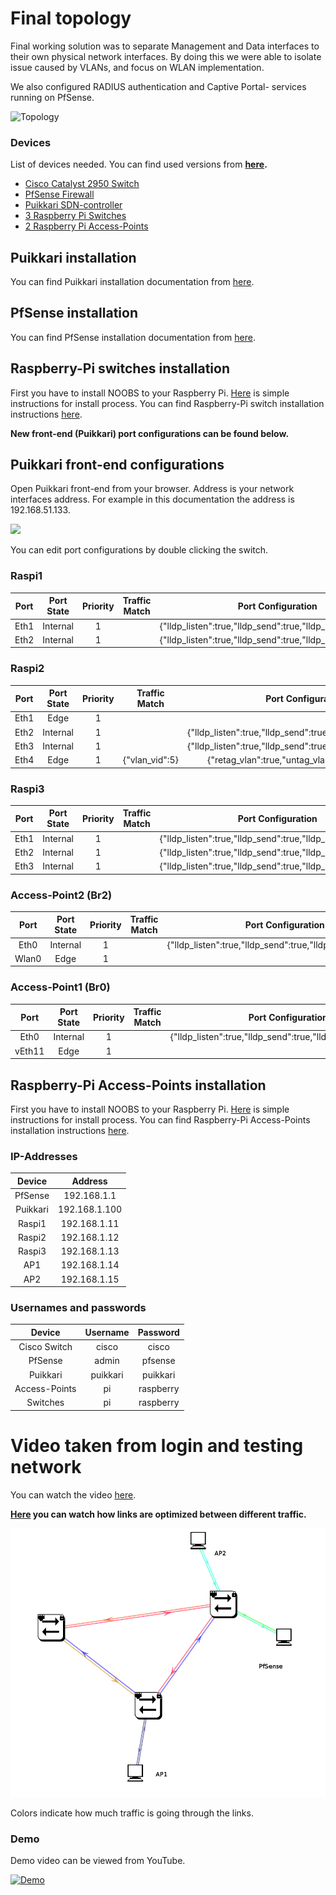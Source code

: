# Final topology

Final working solution was to separate Management and Data interfaces to their own physical network interfaces.
By doing this we were able to isolate issue caused by VLANs, and focus on WLAN implementation.

We also configured RADIUS authentication and Captive Portal- services running on PfSense.

![Topology](https://cybertrust.labranet.jamk.fi/cf2017/overflow/raw/master/pictures/topologia4.png)

### Devices

List of devices needed. You can find used versions from __[here](https://cybertrust.labranet.jamk.fi/cf2017/overflow/blob/master/Random/versions.md).__

* [Cisco Catalyst 2950 Switch](https://cybertrust.labranet.jamk.fi/cf2017/overflow/blob/master/Cisco/README.md)
* [PfSense Firewall](https://cybertrust.labranet.jamk.fi/cf2017/overflow/blob/master/PfSense/final.md)
* [Puikkari SDN-controller](https://cybertrust.labranet.jamk.fi/cf2017/overflow/wikis/puikkari/installation)
* [3 Raspberry Pi Switches](https://cybertrust.labranet.jamk.fi/cf2017/overflow/blob/master/RaspberrySwitches/README.md)
* [2 Raspberry Pi Access-Points](https://cybertrust.labranet.jamk.fi/cf2017/overflow/blob/master/RaspberryAccessPoint/final.md)

## Puikkari installation

You can find Puikkari installation documentation from [here](https://cybertrust.labranet.jamk.fi/cf2017/overflow/wikis/puikkari/installation).

## PfSense installation

You can find PfSense installation documentation from [here](https://cybertrust.labranet.jamk.fi/cf2017/overflow/blob/master/PfSense/summary.md).

## Raspberry-Pi switches installation

First you have to install NOOBS to your Raspberry Pi. [Here](https://www.raspberrypi.org/help/noobs-setup/2/) is simple instructions for install process. 
You can find Raspberry-Pi switch installation instructions [here](https://cybertrust.labranet.jamk.fi/cf2017/overflow/tree/master/RaspberrySwitches#raspberry-pi-switches-installation).

__New front-end (Puikkari) port configurations can be found below.__

## Puikkari front-end configurations

Open Puikkari front-end from your browser. Address is your network interfaces address. For example in this documentation the address is 192.168.51.133.

<img src="https://cybertrust.labranet.jamk.fi/cf2017/overflow/raw/master/pictures/interface_conf.png" width="600" />

You can edit port configurations by double clicking the switch.

### Raspi1

|Port|Port State|Priority|Traffic Match|Port Configuration|
|:-------------:|:-------------:|:-------------:|:-------------:|:-------------:|
|Eth1|Internal|1||{"lldp_listen":true,"lldp_send":true,"lldp_send_interval":2}|
|Eth2|Internal|1||{"lldp_listen":true,"lldp_send":true,"lldp_send_interval":2}|

### Raspi2

|Port|Port State|Priority|Traffic Match|Port Configuration|
|:-------------:|:-------------:|:-------------:|:-------------:|:-------------:|
|Eth1|Edge|1|||
|Eth2|Internal|1||{"lldp_listen":true,"lldp_send":true,"lldp_send_interval":2}|
|Eth3|Internal|1||{"lldp_listen":true,"lldp_send":true,"lldp_send_interval":2}|
|Eth4|Edge|1|{"vlan_vid":5}|{"retag_vlan":true,"untag_vlan":true,"vlan":100}|

### Raspi3

|Port|Port State|Priority|Traffic Match|Port Configuration|
|:-------------:|:-------------:|:-------------:|:-------------:|:-------------:|
|Eth1|Internal|1||{"lldp_listen":true,"lldp_send":true,"lldp_send_interval":2}|
|Eth2|Internal|1||{"lldp_listen":true,"lldp_send":true,"lldp_send_interval":2}|
|Eth3|Internal|1||{"lldp_listen":true,"lldp_send":true,"lldp_send_interval":2}|

### Access-Point2 (Br2)

|Port|Port State|Priority|Traffic Match|Port Configuration|
|:-------------:|:-------------:|:-------------:|:-------------:|:-------------:|
|Eth0|Internal|1||{"lldp_listen":true,"lldp_send":true,"lldp_send_interval":2}|
|Wlan0|Edge|1||||

### Access-Point1 (Br0)

|Port|Port State|Priority|Traffic Match|Port Configuration|
|:-------------:|:-------------:|:-------------:|:-------------:|:-------------:|
|Eth0|Internal|1||{"lldp_listen":true,"lldp_send":true,"lldp_send_interval":2}|
|vEth11|Edge|1||||

## Raspberry-Pi Access-Points installation

First you have to install NOOBS to your Raspberry Pi. [Here](https://www.raspberrypi.org/help/noobs-setup/2/) is simple instructions for install process.
You can find Raspberry-Pi Access-Points installation instructions [here](https://cybertrust.labranet.jamk.fi/cf2017/overflow/blob/master/RaspberryAccessPoint/final.md).

### IP-Addresses

| Device | Address  |
|:-------------:|:-------------:|
| PfSense |192.168.1.1|
| Puikkari | 192.168.1.100 |
| Raspi1 | 192.168.1.11 |
| Raspi2 | 192.168.1.12 |
| Raspi3 | 192.168.1.13 |
| AP1 | 192.168.1.14 |
| AP2 | 192.168.1.15 |

### Usernames and passwords

|Device| Username | Password  |
|:-------------:|:-------------:|:-------------:|
|Cisco Switch|cisco|cisco|
|PfSense|admin|pfsense|
|Puikkari|puikkari|puikkari|
|Access-Points|pi|raspberry|
|Switches|pi|raspberry|

# Video taken from login and testing network

You can watch the video [here](https://github.com/joolip/SDN/blob/master/pictures/Wlan_cp_connection.mp4).

__[Here](https://cybertrust.labranet.jamk.fi/cf2017/overflow/blob/master/pictures/final_optimization.ogv) you can watch how links are optimized between different traffic.__

![Final links](https://github.com/joolip/SDN/blob/master/pictures/final_links.png)

Colors indicate how much traffic is going through the links.

### Demo

Demo video can be viewed from YouTube.

[![Demo](https://img.youtube.com/vi/EUBPUdrJnrI/0.jpg)](https://www.youtube.com/watch?v=EUBPUdrJnrI "Puikkari Demo")
